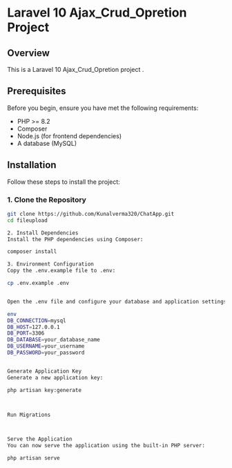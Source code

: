 # Laravel 10 Ajax_Crud_Opretion Project

## Overview

This is a Laravel 10 Ajax_Crud_Opretion project . 

## Prerequisites

Before you begin, ensure you have met the following requirements:

- PHP >= 8.2
- Composer
- Node.js (for frontend dependencies)
- A database (MySQL)



## Installation

Follow these steps to install the project:

### 1. Clone the Repository

```bash
git clone https://github.com/Kunalverma320/ChatApp.git
cd fileupload

2. Install Dependencies
Install the PHP dependencies using Composer:

composer install

3. Environment Configuration
Copy the .env.example file to .env:

cp .env.example .env


Open the .env file and configure your database and application settings. Update the following fields accordingly:

env
DB_CONNECTION=mysql
DB_HOST=127.0.0.1
DB_PORT=3306
DB_DATABASE=your_database_name
DB_USERNAME=your_username
DB_PASSWORD=your_password


Generate Application Key
Generate a new application key:

php artisan key:generate



Run Migrations



Serve the Application
You can now serve the application using the built-in PHP server:

php artisan serve






